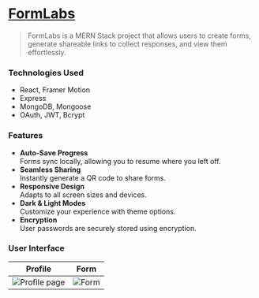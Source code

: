 # [FormLabs](https://formlabs.netlify.app)

>FormLabs is a MERN Stack project that allows users to create forms, generate shareable links to collect responses, and view them effortlessly.

### Technologies Used
- React, Framer Motion
- Express
- MongoDB, Mongoose
- OAuth, JWT, Bcrypt

### Features

- **Auto-Save Progress**
<br/>Forms sync locally, allowing you to resume where you left off.
- **Seamless Sharing**
<br/>Instantly generate a QR code to share forms.
- **Responsive Design**
<br/>Adapts to all screen sizes and devices.
- **Dark & Light Modes**
<br/>Customize your experience with theme options.
- **Encryption**
<br/>User passwords are securely stored using encryption.

### User Interface
| Profile | Form |
| - | - |
| ![Profile page](https://formlabs.netlify.app/profile.png) | ![Form](https://formlabs.netlify.app/form.png) |